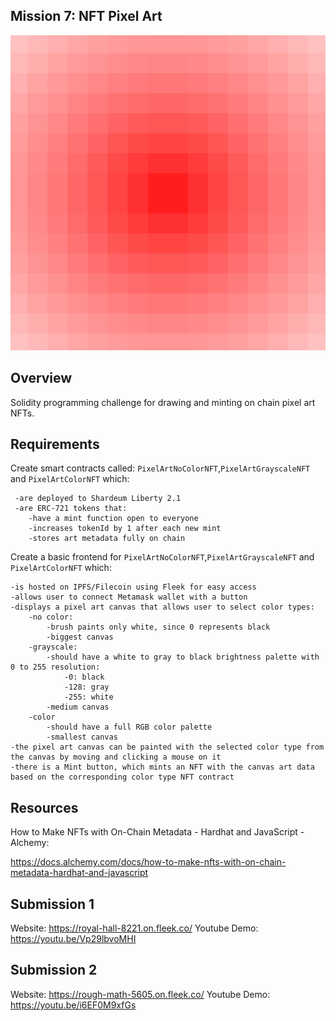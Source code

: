 ## Mission 7: NFT Pixel Art

<img src="images/largeArtColor.png" alt="largeArtColor"/>

## Overview

Solidity programming challenge for drawing and minting on chain pixel art NFTs.

## Requirements

Create smart contracts called: ```PixelArtNoColorNFT```,```PixelArtGrayscaleNFT``` and ```PixelArtColorNFT``` which:

     -are deployed to Shardeum Liberty 2.1
     -are ERC-721 tokens that:
        -have a mint function open to everyone 
        -increases tokenId by 1 after each new mint
        -stores art metadata fully on chain

Create a basic frontend for ```PixelArtNoColorNFT```,```PixelArtGrayscaleNFT``` and ```PixelArtColorNFT``` which:

    -is hosted on IPFS/Filecoin using Fleek for easy access
    -allows user to connect Metamask wallet with a button
    -displays a pixel art canvas that allows user to select color types:
        -no color:
            -brush paints only white, since 0 represents black
            -biggest canvas
        -grayscale:
            -should have a white to gray to black brightness palette with 0 to 255 resolution: 
                -0: black
                -128: gray
                -255: white
            -medium canvas
        -color  
            -should have a full RGB color palette      
            -smallest canvas
    -the pixel art canvas can be painted with the selected color type from the canvas by moving and clicking a mouse on it
    -there is a Mint button, which mints an NFT with the canvas art data based on the corresponding color type NFT contract

## Resources

How to Make NFTs with On-Chain Metadata - Hardhat and JavaScript - Alchemy:

https://docs.alchemy.com/docs/how-to-make-nfts-with-on-chain-metadata-hardhat-and-javascript

## Submission 1

Website: https://royal-hall-8221.on.fleek.co/
Youtube Demo: https://youtu.be/Vp29lbvoMHI

## Submission 2
Website: https://rough-math-5605.on.fleek.co/
Youtube Demo: https://youtu.be/i6EF0M9xfGs